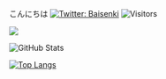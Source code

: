 こんにちは
[![Twitter: Baisenki](https://img.shields.io/twitter/follow/Baisenki?style=social)](https://twitter.com/Basenki)
![Visitors](https://visitor-badge.glitch.me/badge?page_id=onokou&left_color=gray&right_color=blue)
 
![](https://github-profile-summary-cards.vercel.app/api/cards/profile-details?username=onokou&theme=vue)
 
![GitHub Stats](https://github-readme-stats.vercel.app/api?username=onokou&show_icons=true)
 
[![Top Langs](https://github-readme-stats.vercel.app/api/top-langs/?username=onokou&layout=compact&langs_count=6)](https://github.com/anuraghazra/github-readme-stats)
